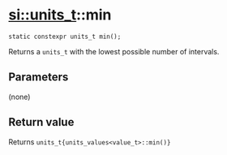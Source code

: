 # [si::units_t](units_t.md)::min

`static constexpr units_t min();`

Returns a `units_t` with the lowest possible number of intervals.

## Parameters
(none)

## Return value
Returns `units_t{units_values<value_t>::min()}`
